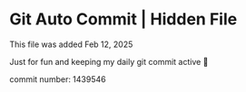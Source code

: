 # Git Auto Commit | Hidden File

This file was added Feb 12, 2025

Just for fun and keeping my daily git commit active 🤪

commit number: 1439546
